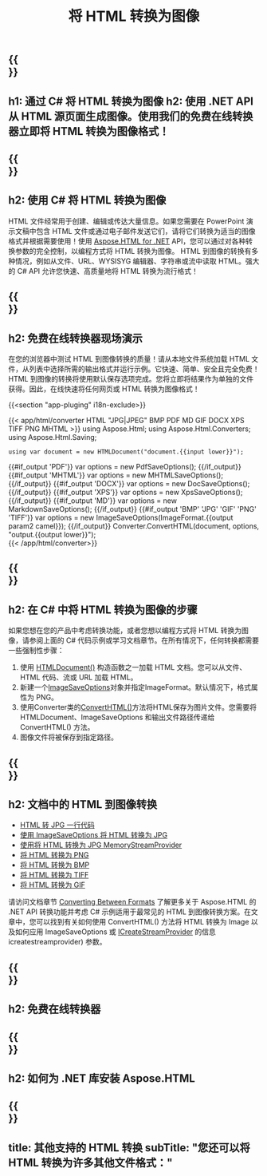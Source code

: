 ﻿---
translation: true
template: /templates/_template-conversion-child.md
title: 将 HTML 转换为图像
description: 在 C# 中将 HTML 转换为图像。在 ASP.NET 或任何 .NET 应用程序中轻松使用转换器 API。免费试用在线 HTML 到图像转换器！
url: /net/conversion/html-to-image/
family: html
platformtag: net
feature: conversion
informat: HTML
outformat: Image
otherformats: PDF DOCX XPS JPEG GIF PNG TIFF BMP XHTML MHTML MD
---

{{<section banner>}}
---
h1: 通过 C# 将 HTML 转换为图像
h2: 使用 .NET API 从 HTML 源页面生成图像。使用我们的免费在线转换器立即将 HTML 转换为图像格式！
---

{{<section overview>}}
---
h2: 使用 C# 将 HTML 转换为图像
---

HTML 文件经常用于创建、编辑或传达大量信息。如果您需要在 PowerPoint 演示文稿中包含 HTML 文件或通过电子邮件发送它们，请将它们转换为适当的图像格式并根据需要使用！使用 [Aspose.HTML for .NET](https://products.aspose.com/html/net/) API，您可以通过对各种转换参数的完全控制，以编程方式将 HTML 转换为图像。 HTML 到图像的转换有多种情况，例如从文件、URL、WYSISYG 编辑器、字符串或流中读取 HTML。强大的 C# API 允许您快速、高质量地将 HTML 转换为流行格式！

{{<section demos>}}
---
h2: 免费在线转换器现场演示
---

在您的浏览器中测试 HTML 到图像转换的质量！请从本地文件系统加载 HTML 文件，从列表中选择所需的输出格式并运行示例。它快速、简单、安全且完全免费！ HTML 到图像的转换将使用默认保存选项完成。您将立即将结果作为单独的文件获得。因此，在线快速将任何网页或 HTML 转换为图像格式！

{{<section "app-pluging" i18n-exclude>}}

{{< app/html/converter HTML "JPG|JPEG" BMP PDF MD  GIF DOCX XPS TIFF PNG MHTML >}}
using Aspose.Html;
using Aspose.Html.Converters;
using Aspose.Html.Saving;

    using var document = new HTMLDocument("document.{{input lower}}");
{{#if_output 'PDF'}}
    var options = new PdfSaveOptions();
{{/if_output}}
{{#if_output 'MHTML'}}
    var options = new MHTMLSaveOptions();
{{/if_output}}
{{#if_output 'DOCX'}}
    var options = new DocSaveOptions();
{{/if_output}}
{{#if_output 'XPS'}}
    var options = new XpsSaveOptions();
{{/if_output}}
{{#if_output 'MD'}}
    var options = new MarkdownSaveOptions();
{{/if_output}}
{{#if_output 'BMP' 'JPG' 'GIF' 'PNG' 'TIFF'}}
    var options = new ImageSaveOptions(ImageFormat.{{output param2 camel}});
{{/if_output}}
    Converter.ConvertHTML(document, options, "output.{{output lower}}");   
{{< /app/html/converter>}} 


{{<section steps>}}
---
h2: 在 C# 中将 HTML 转换为图像的步骤
---

如果您想在您的产品中考虑转换功能，或者您想以编程方式将 HTML 转换为图像，请参阅上面的 C# 代码示例或学习文档章节。在所有情况下，任何转换都需要一些强制性步骤：
1. 使用 [HTMLDocument()](https://reference.aspose.com/html/net/aspose.html/htmldocument/) 构造函数之一加载 HTML 文档。您可以从文件、HTML 代码、流或 URL 加载 HTML。
1. 新建一个[ImageSaveOptions](https://reference.aspose.com/html/net/aspose.html.saving/imagesaveoptions/)对象并指定ImageFormat。默认情况下，格式属性为 PNG。
1. 使用Converter类的[ConvertHTML()](https://reference.aspose.com/html/net/aspose.html.converters/converter/converthtml/)方法将HTML保存为图片文件。您需要将 HTMLDocument、ImageSaveOptions 和输出文件路径传递给 ConvertHTML() 方法。
1. 图像文件将被保存到指定路径。

{{<section documentation>}}
---
h2: 文档中的 HTML 到图像转换
---

 - <a href="https://docs.aspose.com/html/net/converting-between-formats/html-to-jpg/#html-to-jpg-by-a-single-line-of-code " target="_blank">HTML 转 JPG 一行代码</a>
 - <a href="https://docs.aspose.com/html/net/converting-between-formats/html-to-jpg/#convert-html-to-jpg-using-imagesaveoptions" target="_blank" >使用 ImageSaveOptions 将 HTML 转换为 JPG</a>
 - <a href="https://docs.aspose.com/html/net/converting-between-formats/html-to-jpg/#output-stream-providers" target="_blank">使用将 HTML 转换为 JPG MemoryStreamProvider</a>
 - <a href="https://docs.aspose.com/html/net/converting-between-formats/html-to-png/" target="_blank">将 HTML 转换为 PNG</a>
 - <a href="https://docs.aspose.com/html/net/converting-between-formats/html-to-bmp/" target="_blank">将 HTML 转换为 BMP</a>
 - <a href="https://docs.aspose.com/html/net/converting-between-formats/html-to-tiff/" target="_blank">将 HTML 转换为 TIFF</a>
 - <a href="https://docs.aspose.com/html/net/converting-between-formats/html-to-gif/" target="_blank">将 HTML 转换为 GIF</a>

请访问文档章节 [Converting Between Formats](https://docs.aspose.com/html/net/converting-between-formats/) 了解更多关于 Aspose.HTML 的 .NET API 转换功能并考虑 C# 示例适用于最常见的 HTML 到图像转换方案。在文章中，您可以找到有关如何使用 ConvertHTML() 方法将 HTML 转换为 Image 以及如何应用 ImageSaveOptions 或 [ICreateStreamProvider](https://reference.aspose.com/html/net/aspose.html.io/) 的信息icreatestreamprovider) 参数。

{{<section online-converters>}}
---
h2: 免费在线转换器
---

{{<section get-started>}}
---
h2: 如何为 .NET 库安装 Aspose.HTML
---

{{<section other-conversions>}}
---
title: 其他支持的 HTML 转换
subTitle: "您还可以将 HTML 转换为许多其他文件格式："
---
